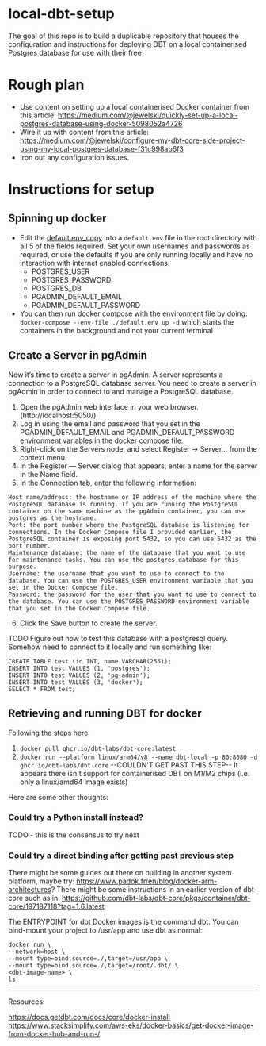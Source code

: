 # local-dbt-setup
The goal of this repo is to build a duplicable repository that houses the configuration and instructions for deploying DBT on a local containerised Postgres database for use with their free 

# Rough plan
- Use content on setting up a local containerised Docker container from this article: https://medium.com/@jewelski/quickly-set-up-a-local-postgres-database-using-docker-5098052a4726
- Wire it up with content from this article: https://medium.com/@jewelski/configure-my-dbt-core-side-project-using-my-local-postgres-database-f31c998ab6f3
- Iron out any configuration issues.

# Instructions for setup
## Spinning up docker
- Edit the [default.env_copy](default.env_copy) into a `default.env` file in the root directory with all 5 of the fields required. Set your own usernames and passwords as required, or use the defaults if you are only running locally and have no interaction with internet enabled connections:
  - POSTGRES_USER
  - POSTGRES_PASSWORD
  - POSTGRES_DB
  - PGADMIN_DEFAULT_EMAIL
  - PGADMIN_DEFAULT_PASSWORD
- You can then run docker compose with the environment file by doing: `docker-compose --env-file ./default.env up -d` which starts the containers in the background and not your current terminal

## Create a Server in pgAdmin
Now it’s time to create a server in pgAdmin. A server represents a connection to a PostgreSQL database server. You need to create a server in pgAdmin in order to connect to and manage a PostgreSQL database.
1. Open the pgAdmin web interface in your web browser. (http://localhost:5050/)
2. Log in using the email and password that you set in the PGADMIN_DEFAULT_EMAIL and PGADMIN_DEFAULT_PASSWORD environment variables in the docker compose file.
3. Right-click on the Servers node, and select Register -> Server… from the context menu.
4. In the Register — Server dialog that appears, enter a name for the server in the Name field.
5. In the Connection tab, enter the following information:
```
Host name/address: the hostname or IP address of the machine where the PostgreSQL database is running. If you are running the PostgreSQL container on the same machine as the pgAdmin container, you can use postgres as the hostname.
Port: the port number where the PostgreSQL database is listening for connections. In the Docker Compose file I provided earlier, the PostgreSQL container is exposing port 5432, so you can use 5432 as the port number.
Maintenance database: the name of the database that you want to use for maintenance tasks. You can use the postgres database for this purpose.
Username: the username that you want to use to connect to the database. You can use the POSTGRES_USER environment variable that you set in the Docker Compose file.
Password: the password for the user that you want to use to connect to the database. You can use the POSTGRES_PASSWORD environment variable that you set in the Docker Compose file.
```
6. Click the Save button to create the server.

TODO Figure out how to test this database with a postgresql query. Somehow need to connect to it locally and run something like:
```
CREATE TABLE test (id INT, name VARCHAR(255));
INSERT INTO test VALUES (1, 'postgres');
INSERT INTO test VALUES (2, 'pg-admin');
INSERT INTO test VALUES (3, 'docker');
SELECT * FROM test;
```

## Retrieving and running DBT for docker
Following the steps [here](https://docs.getdbt.com/docs/core/docker-install)
1. `docker pull ghcr.io/dbt-labs/dbt-core:latest`
2. `docker run --platform linux/arm64/v8 --name dbt-local -p 80:8080 -d ghcr.io/dbt-labs/dbt-core`
--COULDN'T GET PAST THIS STEP--
It appears there isn't support for containerised DBT on M1/M2 chips (i.e. only a linux/amd64 image exists)

Here are some other thoughts:

### Could try a Python install instead?
TODO - this is the consensus to try next

### Could try a direct binding after getting past previous step
There might be some guides out there on building in another system platform, maybe try: https://www.padok.fr/en/blog/docker-arm-architectures?
There might be some instructions in an earlier version of dbt-core such as in: https://github.com/dbt-labs/dbt-core/pkgs/container/dbt-core/197187118?tag=1.6.latest

The ENTRYPOINT for dbt Docker images is the command dbt. You can bind-mount your project to /usr/app and use dbt as normal:
```
docker run \
--network=host \
--mount type=bind,source=./,target=/usr/app \
--mount type=bind,source=./,target=/root/.dbt/ \
<dbt-image-name> \
ls
```

---
Resources:

https://docs.getdbt.com/docs/core/docker-install
https://www.stacksimplify.com/aws-eks/docker-basics/get-docker-image-from-docker-hub-and-run-/
